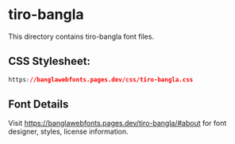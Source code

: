 # tiro-bangla

This directory contains tiro-bangla font files.

## CSS Stylesheet:
```css
https://banglawebfonts.pages.dev/css/tiro-bangla.css
```

## Font Details
Visit https://banglawebfonts.pages.dev/tiro-bangla/#about for font designer, styles, license information.